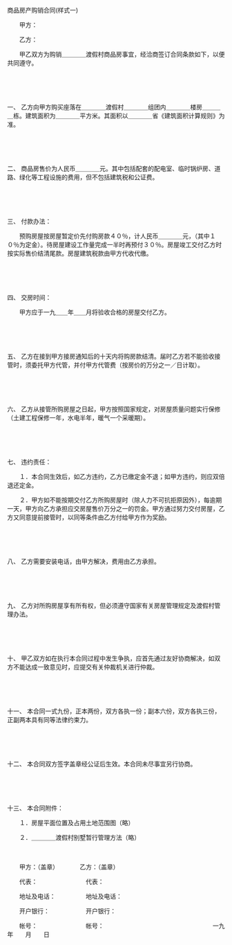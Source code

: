 



商品房产购销合同(样式一)



 

　　甲方：

　　乙方：

　　甲乙双方为购销＿＿＿＿渡假村商品房事宜，经洽商签订合同条款如下，以便共同遵守。

　　

　　

一、
乙方向甲方购买座落在＿＿＿＿渡假村＿＿＿＿组团内＿＿＿＿楼房＿＿＿＿栋。建筑面积为＿＿＿＿平方米。其面积以＿＿＿＿省《建筑面积计算规则》为准。

　　

　　

二、
商品房售价为人民币＿＿＿＿元。其中包括配套的配电室、临时锅炉房、道路、绿化等工程设施的费用，但不包括建筑税和公证费。

　　

　　

三、
付款办法：

　　预购房屋按房屋暂定价先付购房款４０％，计人民币＿＿＿＿元，（其中１０％为定金）。待房屋建设工作量完成一半时再预付３０％。房屋竣工交付乙方时按实际售价结清尾款。房屋建筑税款由甲方代收代缴。

　　

　　

四、
交房时间：

　　甲方应于一九＿＿年＿＿月将验收合格的房屋交付乙方。

　　

　　

五、
乙方在接到甲方接房通知后的十天内将购房款结清。届时乙方若不能验收接管时，须委托甲方代管，并付甲方代管费（按房价的万分之一／日计取）。

　　

　　

六、
乙方从接管所购房屋之日起，甲方按照国家规定，对房屋质量问题实行保修（土建工程保修一年，水电半年，暖气一个采暖期）。

　　

　　

七、
违约责任：

　　１．本合同生效后，如乙方违约，乙方已缴定金不退；如甲方违约，则应双倍退还定金。

　　２．甲方如不能按期交付乙方所购房屋时（除人力不可抗拒原因外），每逾期一天，甲方向乙方承担应交房屋售价万分之一的罚金。甲方通过努力交付房屋，乙方又同意提前接管时，以同等条件由乙方付给甲方作为奖励。

　　

　　

八、
乙方需要安装电话，由甲方解决，费用由乙方承担。

　　

　　

九、
乙方对所购房屋享有所有权，但必须遵守国家有关房屋管理规定及渡假村管理办法。

　　

　　

十、
甲乙双方如在执行本合同过程中发生争执，应首先通过友好协商解决，如双方不能达成一致意见时，应提交有关仲裁机关进行仲裁。

　　

　　

十一、
本合同一式九份，正本两份，双方各执一份；副本六份，双方各执三份，正副两本具有同等法律约束力。

　　

　　

十二、
本合同双方签字盖章经公证后生效。本合同未尽事宜另行协商。

　　

　　

十三、
本合同附件：

　　１．房屋平面位置及占用土地范围图（略）

　　２．＿＿＿＿渡假村别墅暂行管理方法（略）

　　

　　甲方：（盖章）　　　　乙方：（盖章）

　　代表：　　　　　　　　代表：

　　地址及电话：　　　　　地址及电话：

　　开户银行：　　　　　　开户银行：

　　帐号：　　　　　　　　帐号：　　　　　　　　　　　　　　　　　　一九　　年　　月　　日